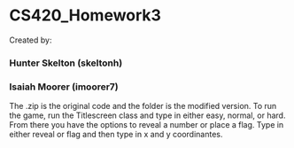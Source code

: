 # CS420_Homework3

Created by:
### Hunter Skelton (skeltonh)
### Isaiah Moorer (imoorer7)
The .zip is the original code and the folder is the modified version.
To run the game, run the Titlescreen class and type in either easy, normal, or hard.
From there you have the options to reveal a number or place a flag. Type in either reveal or flag and then type in x and y coordinantes.
